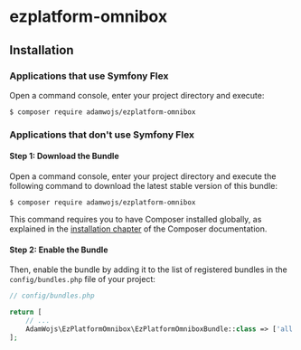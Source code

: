 # ezplatform-omnibox

## Installation

### Applications that use Symfony Flex

Open a command console, enter your project directory and execute:

```console
$ composer require adamwojs/ezplatform-omnibox
```

### Applications that don't use Symfony Flex

#### Step 1: Download the Bundle

Open a command console, enter your project directory and execute the
following command to download the latest stable version of this bundle:

```console
$ composer require adamwojs/ezplatform-omnibox
```

This command requires you to have Composer installed globally, as explained
in the [installation chapter](https://getcomposer.org/doc/00-intro.md) of the Composer documentation.

#### Step 2: Enable the Bundle

Then, enable the bundle by adding it to the list of registered bundles
in the `config/bundles.php` file of your project:

```php
// config/bundles.php

return [
    // ...
    AdamWojs\EzPlatformOmnibox\EzPlatformOmniboxBundle::class => ['all' => true],
];
```
